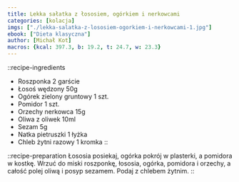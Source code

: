 ```yaml
---
title: Lekka sałatka z łososiem, ogórkiem i nerkowcami
categories: [kolacja]
imgs: ["./lekka-salatka-z-lososiem-ogorkiem-i-nerkowcami-1.jpg"]
ebook: ["Dieta klasyczna"]
author: [Michał Kot]
macros: {kcal: 397.3, b: 19.2, t: 24.7, w: 23.3}
---
```

::recipe-ingredients
- Roszponka 2 garście
- Łosoś wędzony 50g
- Ogórek zielony gruntowy 1 szt.
- Pomidor 1 szt.
- Orzechy nerkowca 15g
- Oliwa z oliwek 10ml
- Sezam 5g
- Natka pietruszki 1 łyżka
- Chleb żytni razowy 1 kromka
::

::recipe-preparation
Łososia posiekaj, ogórka pokrój w plasterki, a pomidora w kostkę. Wrzuć do miski roszponkę, łososia, ogórka, pomidora i orzechy, a całość polej oliwą i posyp sezamem. Podaj z chlebem żytnim.
::